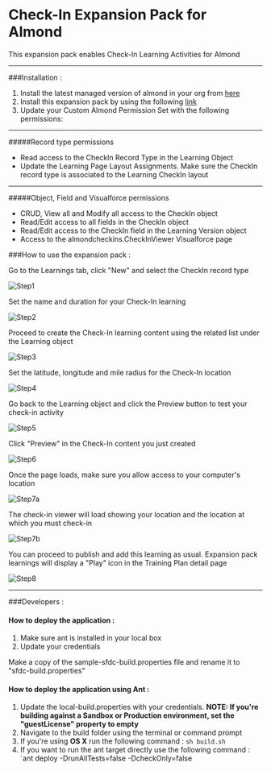 Check-In Expansion Pack for Almond
===

This expansion pack enables Check-In Learning Activities for Almond

---
###Installation :

1. Install the latest managed version of almond in your org from [here](https://appexchange.salesforce.com/listingDetail?listingId=a0N3000000B5kQTEAZ)
2. Install this expansion pack by using the following [link](https://login.salesforce.com/packaging/installPackage.apexp?p0=04t1a000000TtM0)
3. Update your Custom Almond Permission Set with the following permissions:

  ---
  #####Record type permissions

  - Read access to the CheckIn Record Type in the Learning Object
  - Update the Learning Page Layout Assignments. Make sure the CheckIn record type is associated to the Learning CheckIn layout
  ---
  #####Object, Field and Visualforce permissions

  - CRUD, View all and Modify all access to the CheckIn object
  - Read/Edit access to all fields in the CheckIn object
  - Read/Edit access to the CheckIn field in the Learning Version object
  - Access to the almondcheckins.CheckInViewer Visualforce page

###How to use the expansion pack :

Go to the Learnings tab, click "New" and select the CheckIn record type

![Step1](http://googledrive.com/host/0B9dTGJKm2yPVfmRhYzNHUWxneGo5MEtqdURsZ2ljVGVKQURWUGJCb293ZFNHTENvcG9NYU0/s1.png)

Set the name and duration for your Check-In learning

![Step2](http://googledrive.com/host/0B9dTGJKm2yPVfmRhYzNHUWxneGo5MEtqdURsZ2ljVGVKQURWUGJCb293ZFNHTENvcG9NYU0/s2.png)

Proceed to create the Check-In learning content using the related list under the Learning object

![Step3](http://googledrive.com/host/0B9dTGJKm2yPVfmRhYzNHUWxneGo5MEtqdURsZ2ljVGVKQURWUGJCb293ZFNHTENvcG9NYU0/s3.png)

Set the latitude, longitude and mile radius for the Check-In location

![Step4](http://googledrive.com/host/0B9dTGJKm2yPVfmRhYzNHUWxneGo5MEtqdURsZ2ljVGVKQURWUGJCb293ZFNHTENvcG9NYU0/s4.png)

Go back to the Learning object and click the Preview button to test your check-in activity

![Step5](http://googledrive.com/host/0B9dTGJKm2yPVfmRhYzNHUWxneGo5MEtqdURsZ2ljVGVKQURWUGJCb293ZFNHTENvcG9NYU0/s5.png)

Click "Preview" in the Check-In content you just created

![Step6](http://googledrive.com/host/0B9dTGJKm2yPVfmRhYzNHUWxneGo5MEtqdURsZ2ljVGVKQURWUGJCb293ZFNHTENvcG9NYU0/s6.png)

Once the page loads, make sure you allow access to your computer's location

![Step7a](http://googledrive.com/host/0B9dTGJKm2yPVfmRhYzNHUWxneGo5MEtqdURsZ2ljVGVKQURWUGJCb293ZFNHTENvcG9NYU0/s7a.png)

The check-in viewer will load showing your location and the location at which you must check-in

![Step7b](http://googledrive.com/host/0B9dTGJKm2yPVfmRhYzNHUWxneGo5MEtqdURsZ2ljVGVKQURWUGJCb293ZFNHTENvcG9NYU0/s7b.png)

You can proceed to publish and add this learning as usual. Expansion pack learnings will display a "Play" icon in the Training Plan detail page

![Step8](http://googledrive.com/host/0B9dTGJKm2yPVfmRhYzNHUWxneGo5MEtqdURsZ2ljVGVKQURWUGJCb293ZFNHTENvcG9NYU0/s8.png)

---

###Developers :

#### How to deploy the application :

1. Make sure ant is installed in your local box
2. Update your credentials

Make a copy of the sample-sfdc-build.properties file and rename it to "sfdc-build.properties"

#### How to deploy the application using Ant :

1. Update the local-build.properties with your credentials.
   **NOTE: If you're building against a Sandbox or Production environment, set the "guestLicense" property to empty**
2. Navigate to the build folder using the terminal or command prompt
3. If you're using **OS X** run the following command : `sh build.sh`
5. If you want to run the ant target directly use the following command : `ant deploy -DrunAllTests=false -DcheckOnly=false
